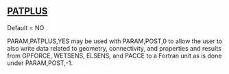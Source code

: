 ## [PATPLUS](https://help.hexagonmi.com/bundle/MSC_Nastran_2022.4/page/Nastran_Combined_Book/qrg/parameters/TOC.PATPLUS.xhtml)

Default = NO

PARAM,PATPLUS,YES may be used with PARAM,POST,0 to allow the user to also write data related to geometry, connectivity, and properties and results from GPFORCE, WETSENS, ELSENS, and PACCE to a Fortran unit as is done under PARAM,POST,-1.

